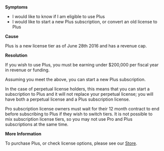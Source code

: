 

**Symptoms**


- I would like to know if I am eligible to use Plus
- I would like to start a new Plus subscription, or convert an old license to Plus



**Cause**



Plus is a new license tier as of June 28th 2016 and has a revenue cap.



**Resolution**



If you wish to use Plus, you must be earning under \$200,000 per fiscal year in revenue or funding.



Assuming you meet the above, you can start a new Plus subscription.



In the case of perpetual license holders, this means that you can start a subscription to Plus and it will not replace your perpetual license; you will have both a perpetual license and a Plus subscription license.



Pro subscription license owners must wait for their 12 month contract to end before subscribing to Plus if they wish to switch tiers. It is not possible to mix subscription license tiers, so you may not use Pro and Plus subscriptions at the same time.



**More Information**



To purchase Plus, or check license options, please see our [Store](https://store.unity.com/).

